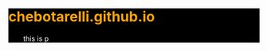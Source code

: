 <html>
  <main style="background-color:black;">
    <h1 style="color:orange;">chebotarelli.github.io</h1>
    <p style="color:white;margin-left:30px;">this is p</p>
  </main>
</html>
